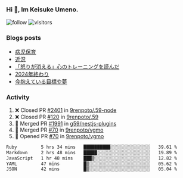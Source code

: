 ### Hi 👋, Im Keisuke Umeno.

<!--
**9renpoto/9renpoto** is a ✨ _special_ ✨ repository because its `README.md` (this file) appears on your GitHub profile.

Here are some ideas to get you started:

- 🔭 I’m currently working on ...
- 🌱 I’m currently learning ...
- 👯 I’m looking to collaborate on ...
- 🤔 I’m looking for help with ...
- 💬 Ask me about ...
- 📫 How to reach me: ...
- 😄 Pronouns: ...
- ⚡ Fun fact: ...
-->

![follow](https://img.shields.io/github/followers/9renpoto?label=Follow&style=social)
![visitors](https://komarev.com/ghpvc/?username=9renpoto&label=Profile%20views&color=0e75b6&style=flat)

### Blogs posts

<!-- BLOG-POST-LIST:START -->
- [病児保育](https://9renpoto.win/entry/2025/09/25/childcare_for_sick_children)
- [近況](https://9renpoto.win/entry/2025/04/05/current_status)
- [「怒りが消える」心のトレーニングを読んだ](https://9renpoto.win/entry/2025/02/01/anger-management)
- [2024年終わり](https://9renpoto.win/entry/2024/12/31/2024-end)
- [今抱えている目標や夢](https://9renpoto.win/entry/2024/12/02/objective)
<!-- BLOG-POST-LIST:END -->

### Activity

<!--START_SECTION:activity-->
1. ❌ Closed PR [#2401](https://github.com/9renpoto/.59-node/pull/2401) in [9renpoto/.59-node](https://github.com/9renpoto/.59-node)
2. ❌ Closed PR [#120](https://github.com/9renpoto/.59/pull/120) in [9renpoto/.59](https://github.com/9renpoto/.59)
3. 🎉 Merged PR [#1991](https://github.com/g59/nestjs-plugins/pull/1991) in [g59/nestjs-plugins](https://github.com/g59/nestjs-plugins)
4. 🎉 Merged PR [#70](https://github.com/9renpoto/vgmo/pull/70) in [9renpoto/vgmo](https://github.com/9renpoto/vgmo)
5. 💪 Opened PR [#70](https://github.com/9renpoto/vgmo/pull/70) in [9renpoto/vgmo](https://github.com/9renpoto/vgmo)
<!--END_SECTION:activity-->

<!--START_SECTION:waka-->

```txt
Ruby         5 hrs 34 mins   ██████████░░░░░░░░░░░░░░░   39.61 %
Markdown     2 hrs 48 mins   █████░░░░░░░░░░░░░░░░░░░░   19.89 %
JavaScript   1 hr 48 mins    ███▒░░░░░░░░░░░░░░░░░░░░░   12.82 %
YAML         47 mins         █▒░░░░░░░░░░░░░░░░░░░░░░░   05.62 %
JSON         42 mins         █▒░░░░░░░░░░░░░░░░░░░░░░░   05.04 %
```

<!--END_SECTION:waka-->
